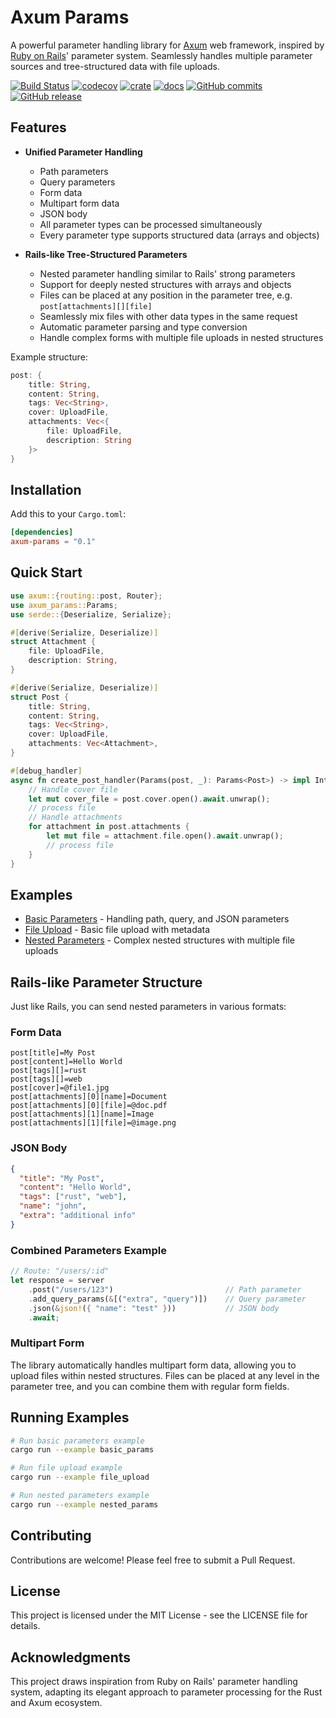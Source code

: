 # Axum Params

A powerful parameter handling library for [Axum](https://github.com/tokio-rs/axum) web framework, inspired by [Ruby on Rails](https://rubyonrails.org/)' parameter system. Seamlessly handles multiple parameter sources and tree-structured data with file uploads.


[![Build Status](https://github.com/cpunion/axum-params/actions/workflows/ci.yml/badge.svg)](https://github.com/cpunion/axum-params/actions/workflows/ci.yml)
[![codecov](https://codecov.io/github/cpunion/axum-params/graph/badge.svg?token=uATQa0RzPL)](https://codecov.io/github/cpunion/axum-params)
[![crate](https://img.shields.io/crates/v/axum-params.svg)](https://crates.io/crates/axum-params)
[![docs](https://docs.rs/axum-params/badge.svg)](https://docs.rs/axum-params)
[![GitHub commits](https://badgen.net/github/commits/cpunion/axum-params)](https://GitHub.com/Naereen/cpunion/axum-params/commit/)
[![GitHub release](https://img.shields.io/github/v/tag/cpunion/axum-params.svg?label=release)](https://github.com/cpunion/axum-params/releases)


## Features

- **Unified Parameter Handling**
  - Path parameters
  - Query parameters
  - Form data
  - Multipart form data
  - JSON body
  - All parameter types can be processed simultaneously
  - Every parameter type supports structured data (arrays and objects)

- **Rails-like Tree-Structured Parameters**
  - Nested parameter handling similar to Rails' strong parameters
  - Support for deeply nested structures with arrays and objects
  - Files can be placed at any position in the parameter tree, e.g. `post[attachments][][file]`
  - Seamlessly mix files with other data types in the same request
  - Automatic parameter parsing and type conversion
  - Handle complex forms with multiple file uploads in nested structures

Example structure:

```rust
post: {
    title: String,
    content: String,
    tags: Vec<String>,
    cover: UploadFile,
    attachments: Vec<{
        file: UploadFile,
        description: String
    }>
}
```


## Installation

Add this to your `Cargo.toml`:

```toml
[dependencies]
axum-params = "0.1"
```

## Quick Start

```rust
use axum::{routing::post, Router};
use axum_params::Params;
use serde::{Deserialize, Serialize};

#[derive(Serialize, Deserialize)]
struct Attachment {
    file: UploadFile,
    description: String,
}

#[derive(Serialize, Deserialize)]
struct Post {
    title: String,
    content: String,
    tags: Vec<String>,
    cover: UploadFile,
    attachments: Vec<Attachment>,
}

#[debug_handler]
async fn create_post_handler(Params(post, _): Params<Post>) -> impl IntoResponse {
    // Handle cover file
    let mut cover_file = post.cover.open().await.unwrap();
    // process file
    // Handle attachments
    for attachment in post.attachments {
        let mut file = attachment.file.open().await.unwrap();
        // process file
    }
}
```

## Examples

- [Basic Parameters](examples/basic_params.rs) - Handling path, query, and JSON parameters
- [File Upload](examples/file_upload.rs) - Basic file upload with metadata
- [Nested Parameters](examples/nested_params.rs) - Complex nested structures with multiple file uploads

## Rails-like Parameter Structure

Just like Rails, you can send nested parameters in various formats:

### Form Data
```
post[title]=My Post
post[content]=Hello World
post[tags][]=rust
post[tags][]=web
post[cover]=@file1.jpg
post[attachments][0][name]=Document
post[attachments][0][file]=@doc.pdf
post[attachments][1][name]=Image
post[attachments][1][file]=@image.png
```

### JSON Body
```json
{
  "title": "My Post",
  "content": "Hello World",
  "tags": ["rust", "web"],
  "name": "john",
  "extra": "additional info"
}
```

### Combined Parameters Example
```rust
// Route: "/users/:id"
let response = server
    .post("/users/123")                         // Path parameter
    .add_query_params(&[("extra", "query")])    // Query parameter
    .json(&json!({ "name": "test" }))           // JSON body
    .await;
```

### Multipart Form
The library automatically handles multipart form data, allowing you to upload files within nested structures. Files can be placed at any level in the parameter tree, and you can combine them with regular form fields.

## Running Examples

```bash
# Run basic parameters example
cargo run --example basic_params

# Run file upload example
cargo run --example file_upload

# Run nested parameters example
cargo run --example nested_params
```

## Contributing

Contributions are welcome! Please feel free to submit a Pull Request.

## License

This project is licensed under the MIT License - see the LICENSE file for details.

## Acknowledgments

This project draws inspiration from Ruby on Rails' parameter handling system, adapting its elegant approach to parameter processing for the Rust and Axum ecosystem.
